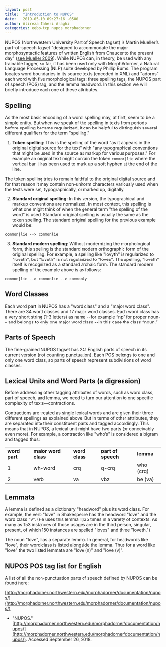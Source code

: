 ```yaml
---
layout: post
title:  "Introduction to NUPOS"
date:   2019-05-10 09:27:16 -0500
author: Alireza Taheri Araghi
categories: eebo-tcp nupos morphadorner
---
```

NUPOS (Northwestern University Part of Speech tagset) is Martin Mueller’s part-of-speech tagset "designed to accommodate the major morphosyntactic features of written English from Chaucer to the present day" ([see Mueller 2009](http://panini.northwestern.edu/mmueller/nupos.pdf)). While NUPOS can, in theory, be used with any trainable tagger, so far, it has been used only with MorphAdorner, a Natural Language Processing (NLP) suite developed by Phillip Burns. The program locates word boundaries in its source texts (encoded in XML) and "adorns" each word with five morphological tags: three spelling tags, the NUPOS part of speech (POS) tag, and the lemma headword. In this section we will briefly introduce each one of these attributes.


## Spelling

As the most basic encoding of a word, spelling may, at first, seem to be a simple entity. But when we speak of the spelling in texts from periods before spelling became regularized, it can be helpful to distinguish several different qualifiers for the term "spelling."

1) **Token spelling**: This is the spelling of the word "as it appears in the original digital source for the text" with "any typographical conventions that might be used in the source as markup for various purposes." For example an original text might contain the token `common|lie` where the vertical bar `|` has been used to mark up a soft hyphen at the end of the line.

The token spelling tries to remain faithful to the original digital source and for that reason it may contain non-uniform characters variously used when the texts were set, typographically, or marked up, digitally.

2) **Standard original spelling**: In this version, the typographical and markup conventions are normalized. In most context, this spelling is what one might think of when the general term "the spelling of the word" is used. Standard original spelling is usually the same as the token spelling. The standard original spelling for the previous example would be:


```
common|lie --> commonlie
```


3) **Standard modern spelling**: Without modernizing the morphological form, this spelling is the standard modern orthographic form of the original spelling. For example, a spelling like "lovyth" is regularized to "loveth", but "loveth" is not regularized to "loves". The spelling, "loveth" itself is recognized as a standard archaic form. The standard modern spelling of the example above is as follows:


```
common|lie --> commonlie --> commonly
```



## Word Classes

Each word part in NUPOS has a "word class" and a "major word class". There are 34 word classes and 17 major word classes. Each word class has a very short string (1-3 letters) as name --for example “np” for proper noun-- and belongs to only one major word class --in this case the class “noun.”


## Parts of Speech

The fine-grained NUPOS tagset has 241 English parts of speech in its current version (not counting punctuation). Each POS belongs to one and only one word class, so parts of speech represent subdivisions of word classes.


## Lexical Units and Word Parts (a digression)

Before addressing other tagging attributes of words, such as word class, part of speech, and lemma, we need to turn our attention to one specific complexity of texts—contractions.

Contractions are treated as single lexical words and are given their three different spellings as explained above. But in terms of other attributes, they are separated into their constituent parts and tagged accordingly. This means that in NUPOS, a lexical unit might have two parts (or conceivably even more). For example, a contraction like "who’s" is considered a bigram and tagged thus:


<table>
  <tr>
   <td><strong>word part</strong>
   </td>
   <td><strong>major word class</strong>
   </td>
   <td><strong>word class</strong>
   </td>
   <td><strong>part of speech</strong>
   </td>
   <td><strong>lemma</strong>
   </td>
  </tr>
  <tr>
   <td>1
   </td>
   <td>wh-word
   </td>
   <td>crq
   </td>
   <td>q-crq
   </td>
   <td>who (crq)
   </td>
  </tr>
  <tr>
   <td>2
   </td>
   <td>verb
   </td>
   <td>va
   </td>
   <td>vbz
   </td>
   <td>be (va)
   </td>
  </tr>
</table>



## Lemmata

A lemma is defined as a dictionary "headword" plus its word class. For example, the verb "love" in Shakespeare has the headword "love" and the word class "v". (He uses this lemma 1,135 times in a variety of contexts. As many as 153 instances of those usages are in the third person, singular, present, of which 150 instances are spelled "loves" and three "loveth.")

The noun "love", has a separate lemma. In general, for headwords like "love", their word class is listed alongside the lemma. Thus for a word like "love" the two listed lemmata are "love (n)" and "love (v)".


## NUPOS POS tag list for English

A list of all the non-punctuation parts of speech defined by NUPOS can be found here:

[http://morphadorner.northwestern.edu/morphadorner/documentation/nupos/](http://morphadorner.northwestern.edu/morphadorner/documentation/nupos/)



*   "NUPOS." [http://morphadorner.northwestern.edu/morphadorner/documentation/nupos/](http://morphadorner.northwestern.edu/morphadorner/documentation/nupos/). Accessed September 26, 2018.
